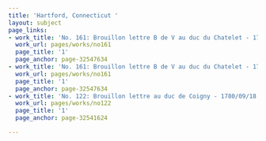 ```yaml
---
title: 'Hartford, Connecticut '
layout: subject
page_links:
- work_title: 'No. 161: Brouillon lettre B de V au duc du Chatelet - 1781/07/30'
  work_url: pages/works/no161
  page_title: '1'
  page_anchor: page-32547634
- work_title: 'No. 161: Brouillon lettre B de V au duc du Chatelet - 1781/07/30'
  work_url: pages/works/no161
  page_title: '1'
  page_anchor: page-32547634
- work_title: 'No. 122: Brouillon lettre au duc de Coigny - 1780/09/18'
  work_url: pages/works/no122
  page_title: '1'
  page_anchor: page-32541624

---
```

